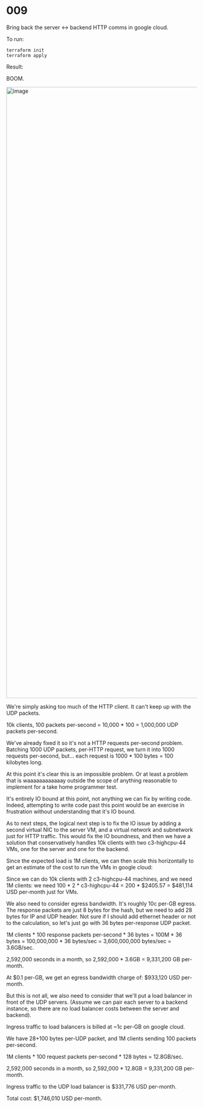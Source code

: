# 009

Bring back the server <-> backend HTTP comms in google cloud.

To run:

```console
terraform init
terraform apply
```

Result:

BOOM.

<img width="1613" alt="image" src="https://github.com/mas-bandwidth/udp/assets/696656/b89211ec-6230-47ca-8bdc-03611b95f262">

We're simply asking too much of the HTTP client. It can't keep up with the UDP packets.

10k clients, 100 packets per-second = 10,000 * 100 = 1,000,000 UDP packets per-second.

We've already fixed it so it's not a HTTP requests per-second problem. Batching 1000 UDP packets, per-HTTP request, we turn it into 1000 requests per-second, but... each request is 1000 * 100 bytes = 100 kilobytes long.

At this point it's clear this is an impossible problem. Or at least a problem that is waaaaaaaaaaaay outside the scope of anything reasonable to implement for a take home programmer test.

It's entirely IO bound at this point, not anything we can fix by writing code. Indeed, attempting to write code past this point would be an exercise in frustration without understanding that it's IO bound.

As to next steps, the logical next step is to fix the IO issue by adding a second virtual NIC to the server VM, and a virtual network and subnetwork just for HTTP traffic. This would fix the IO boundness, and then we have a solution that conservatively handles 10k clients with two c3-highcpu-44 VMs, one for the server and one for the backend.

Since the expected load is 1M clients, we can then scale this horizontally to get an estimate of the cost to run the VMs in google cloud:

Since we can do 10k clients with 2 c3-highcpu-44 machines, and we need 1M clients: we need 100 * 2 * c3-highcpu-44 = 200 * $2405.57 = $481,114 USD per-month just for VMs.

We also need to consider egress bandwidth. It's roughly 10c per-GB egress. The response packets are just 8 bytes for the hash, but we need to add 28 bytes for IP and UDP header. Not sure if I should add ethernet header or not to the calculation, so let's just go with 36 bytes per-response UDP packet.

1M clients * 100 response packets per-second * 36 bytes = 100M * 36 bytes = 100,000,000 * 36 bytes/sec = 3,600,000,000 bytes/sec = 3.6GB/sec.

2,592,000 seconds in a month, so 2,592,000 * 3.6GB = 9,331,200 GB per-month.

At $0.1 per-GB, we get an egress bandwidth charge of: $933,120 USD per-month.

But this is not all, we also need to consider that we'll put a load balancer in front of the UDP servers. (Assume we can pair each server to a backend instance, so there are no load balancer costs between the server and backend).

Ingress traffic to load balancers is billed at ~1c per-GB on google cloud.

We have 28+100 bytes per-UDP packet, and 1M clients sending 100 packets per-second. 

1M clients * 100 request packets per-second * 128 bytes = 12.8GB/sec.

2,592,000 seconds in a month, so 2,592,000 * 12.8GB = 9,331,200 GB per-month.

Ingress traffic to the UDP load balancer is $331,776 USD per-month.

Total cost: $1,746,010 USD per-month.
